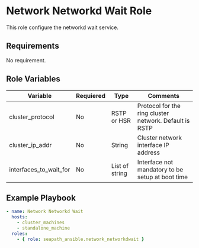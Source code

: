 # Network Networkd Wait Role

This role configure the networkd wait service.

## Requirements

No requirement.

## Role Variables

| Variable               | Requiered | Type           | Comments                                               |
|------------------------|-----------|----------------|--------------------------------------------------------|
| cluster_protocol       | No        | RSTP or HSR    | Protocol for the ring cluster network. Default is RSTP |
| cluster_ip_addr        | No        | String         | Cluster network interface IP address                   |
| interfaces_to_wait_for | No        | List of string | Interface not mandatory to be setup at boot time       |


## Example Playbook

```yaml
- name: Network Networkd Wait
  hosts:
    - cluster_machines
    - standalone_machine
  roles:
    - { role: seapath_ansible.network_networkdwait }
```
